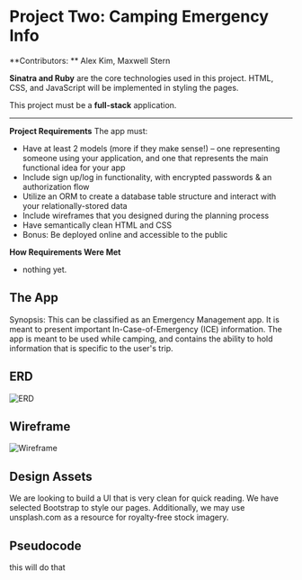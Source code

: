 
Project Two: Camping Emergency Info
===================
**Contributors: ** Alex Kim, Maxwell Stern


**Sinatra and Ruby** are the core technologies used in this project. HTML, CSS, and JavaScript will be implemented in styling the pages.

This project must be a **full-stack** application.

----------
**Project Requirements**
 The app must:

- Have at least 2 models (more if they make sense!) – one representing someone using your application, and one that represents the main functional idea for your app
- Include sign up/log in functionality, with encrypted passwords & an authorization flow
- Utilize an ORM to create a database table structure and interact with your relationally-stored data
- Include wireframes that you designed during the planning process
- Have semantically clean HTML and CSS
- Bonus: Be deployed online and accessible to the public


**How Requirements Were Met**
 - nothing yet.


The App
------------
Synopsis:
This can be classified as an Emergency Management app. It is meant to present important In-Case-of-Emergency (ICE) information. The app is meant to be used while camping, and contains the ability to hold information that is specific to the user's trip.


ERD
---------
![ERD](http://s8.postimg.org/ljxlti06d/Screen_Shot_2016_03_28_at_2_54_32_PM.png)

Wireframe
--------
![Wireframe](http://s9.postimg.org/swxdhl7fj/wireframe.jpg)


Design Assets
--------
We are looking to build a UI that is very clean for quick reading. We have selected Bootstrap to style our pages. Additionally, we may use unsplash.com as a resource for royalty-free stock imagery.


Pseudocode
-------------
this will do that
